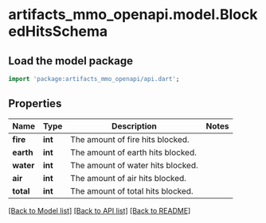 # artifacts_mmo_openapi.model.BlockedHitsSchema

## Load the model package
```dart
import 'package:artifacts_mmo_openapi/api.dart';
```

## Properties
Name | Type | Description | Notes
------------ | ------------- | ------------- | -------------
**fire** | **int** | The amount of fire hits blocked. | 
**earth** | **int** | The amount of earth hits blocked. | 
**water** | **int** | The amount of water hits blocked. | 
**air** | **int** | The amount of air hits blocked. | 
**total** | **int** | The amount of total hits blocked. | 

[[Back to Model list]](../README.md#documentation-for-models) [[Back to API list]](../README.md#documentation-for-api-endpoints) [[Back to README]](../README.md)


